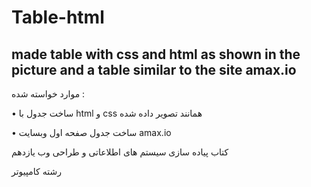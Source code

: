 # Table-html
made table with css and html as shown in the picture and a table similar to the site amax.io
---------------------------------------
موارد خواسته شده :

• ساخت جدول با html و css همانند تصویر داده شده

• ساخت جدول صفحه اول وبسایت amax.io

کتاب پیاده سازی سیستم های اطلاعاتی و طراحی وب یازدهم

رشته کامپیوتر

